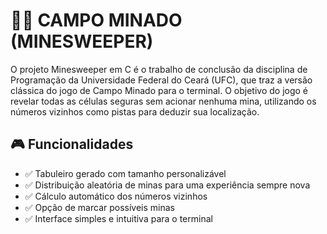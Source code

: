 # 🕵️‍♂️ **CAMPO MINADO (MINESWEEPER)**

O projeto Minesweeper em C é o trabalho de conclusão da disciplina de Programação da Universidade Federal do Ceará (UFC), que traz a versão clássica do jogo de Campo Minado para o terminal. O objetivo do jogo é revelar todas as células seguras sem acionar nenhuma mina, utilizando os números vizinhos como pistas para deduzir sua localização.

## 🎮 Funcionalidades  
- ✅ Tabuleiro gerado com tamanho personalizável  
- ✅ Distribuição aleatória de minas para uma experiência sempre nova  
- ✅ Cálculo automático dos números vizinhos
- ✅ Opção de marcar possíveis minas 
- ✅ Interface simples e intuitiva para o terminal  

